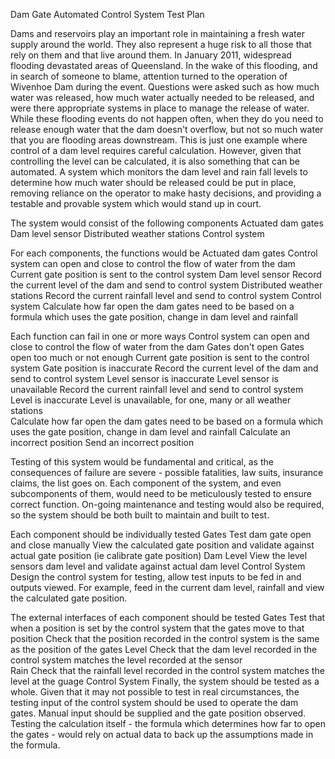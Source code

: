Dam Gate Automated Control System Test Plan

Dams and reservoirs play an important role in maintaining a fresh water supply around the world. They also represent a huge risk to all those that rely on them and that live around them. In January 2011, widespread flooding devastated areas of Queensland. In the wake of this flooding, and in search of someone to blame, attention turned to the operation of Wivenhoe Dam during the event. Questions were asked such as how much water was released, how much water actually needed to be released, and were there appropriate systems in place to manage the release of water. While these flooding events do not happen often, when they do you need to release enough water that the dam doesn't overflow, but not so much water that you are flooding areas downstream. This is just one example where control of a dam level requires careful calculation. However, given that controlling the level can be calculated, it is also something that can be automated. A system which monitors the dam level and rain fall levels to determine how much water should be released could be put in place, removing reliance on the operator to make hasty decisions, and providing a testable and provable system which would stand up in court.

The system would consist of the following components
Actuated dam gates
Dam level sensor
Distributed weather stations
Control system

For each components, the functions would be
Actuated dam gates
	Control system can open and close to control the flow of water from the dam
	Current gate position is sent to the control system
Dam level sensor
	Record the current level of the dam and send to control system
Distributed weather stations
	Record the current rainfall level and send to control system
Control system
	Calculate how far open the dam gates need to be based on a formula which uses the gate position, change in dam level and rainfall

Each function can fail in one or more ways
	Control system can open and close to control the flow of water from the dam
		Gates don't open
		Gates open too much or not enough
	Current gate position is sent to the control system
		Gate position is inaccurate
	Record the current level of the dam and send to control system
		Level sensor is inaccurate
		Level sensor is unavailable
	Record the current rainfall level and send to control system
		Level is inaccurate
		Level is unavailable, for one, many or all weather stations		
	Calculate how far open the dam gates need to be based on a formula which uses the gate position, change in dam level and rainfall
		Calculate an incorrect position
		Send an incorrect position


Testing of this system would be fundamental and critical, as the consequences of failure are severe - possible fatalities, law suits, insurance claims, the list goes on. Each component of the system, and even subcomponents of them, would need to be meticulously tested to ensure correct function. On-going maintenance and testing would also be required, so the system should be both built to maintain and built to test.

Each component should be individually tested
Gates
	Test dam gate open and close manually
	View the calculated gate position and validate against actual gate position (ie calibrate gate position)
Dam Level
	View the level sensors dam level and validate against actual dam level
Control System
	Design the control system for testing, allow test inputs to be fed in and outputs viewed. For example, feed in the current dam level, rainfall and view the calculated gate position.

The external interfaces of each component should be tested
Gates
	Test that when a position is set by the control system that the gates move to that position
	Check that the position recorded in the control system is the same as the position of the gates
Level
	Check that the dam level recorded in the control system matches the level recorded at the sensor	
Rain
	Check that the rainfall level recorded in the control system matches the level at the guage
Control System
Finally, the system should be tested as a whole. Given that it may not possible to test in real circumstances, the testing input of the control system should be used to operate the dam gates. Manual input should be supplied and the gate position observed.
Testing the calculation itself - the formula which determines how far to open the gates - would rely on actual data to back up the assumptions made in the formula.
